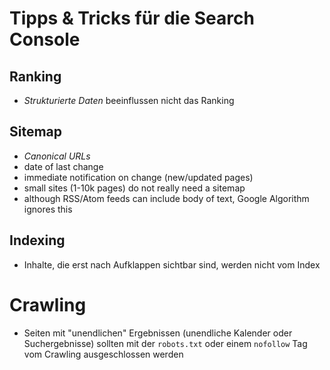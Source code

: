 # Tipps & Tricks für die Search Console


## Ranking


- *Strukturierte Daten* beeinflussen nicht das Ranking





## Sitemap

- *Canonical URLs*
- date of last change
- immediate notification on change (new/updated pages)
- small sites (1-10k pages) do not really need a sitemap
- although RSS/Atom feeds can include body of text, Google Algorithm ignores this


## Indexing

- Inhalte, die erst nach Aufklappen sichtbar sind, werden nicht vom Index



# Crawling

- Seiten mit "unendlichen" Ergebnissen (unendliche Kalender oder Suchergebnisse) sollten mit der `robots.txt` oder einem `nofollow` Tag vom Crawling ausgeschlossen werden
